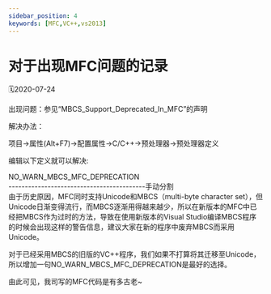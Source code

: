 ```yaml
---
sidebar_position: 4
keywords: [MFC,VC++,vs2013]
---
```

# 对于出现MFC问题的记录
🗓2020-07-24  

出现问题：参见“MBCS_Support_Deprecated_In_MFC”的声明

解决办法：

项目->属性(Alt+F7)->配置属性->C/C++->预处理器->预处理器定义

编辑以下定义就可以解决:

NO_WARN_MBCS_MFC_DEPRECATION  
------------------------------------------手动分割  
由于历史原因，MFC同时支持Unicode和MBCS（multi-byte character set），但Unicode日渐变得流行，而MBCS逐渐用得越来越少，所以在新版本的MFC中已经把MBCS作为过时的方法，导致在使用新版本的Visual Studio编译MBCS程序的时候会出现这样的警告信息，建议大家在新的程序中废弃MBCS而采用Unicode。

对于已经采用MBCS的旧版的VC++程序，我们如果不打算将其迁移至Unicode，所以增加一句NO_WARN_MBCS_MFC_DEPRECATION是最好的选择。

由此可见，我司写的MFC代码是有多古老~